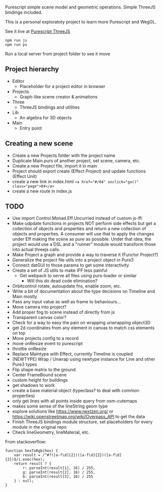 Purescript simple scene model and geometric operations. Simple ThreeJS bindings included.

This is a personal exploratoty project to learn more Purescript and WegGL.

See it live at [Purescript ThreeJS](https://rlucha.github.io/purescript-threejs/)

```
npm run js
npm run ps
```
Run a local server from project folder to see it move

## Project hierarchy
- Editor
  - Placeholder for a project editor in browser
- Projects
  - Graph-like scene creator & animations
- Three
  - ThreeJS bindings and utilities
- Lib
  - An algebra for 3D objects
- Main
  - Entry point

## Creating a new scene
- Create a new Projects folder with the project name
- Duplicate Main.purs of another project, set scene, camera, etc.
- Create a new Project file, import it in main
- Project should export create (Effect Project) and update functions (Effect Unit)
- create a new link in index.html
    ``` <a href="#/04" onclick="go()" class="page">04</a> ```
- create a new route in index.js

## TODO
- Use import Control.Monad.Eff.Uncurried instead of custom js-ffi
- Make udpdate functions in projects NOT perform side effects but get a collection of objects and properties and
  return a new collection of objects and properties. A consumer will use that to apply the changes
  under Eff making the scene as pure as possible. Under that idea, the project would use a DSL and a "runner" module
  would transform those into actual threejs calls.
- Make Project a graph and provide a way to traverse it (Functor Project?)
- Generalize the project file utils into a project object in Pure3
- Connect datGUI to those params to get some interactivity
- Create a set of JS utils to make IFF less painful
  - Get webpack to serve all files using purs-loader or similar
    - Will this do dead code elimination?
- Orbitcontrol rotate, autoupdate fns, enable zoom, etc.
- Write a bit of documentation about the type decisions on Timeline and Main mostly
- Pass any input value as well as frame to behaviours...
- Move camera into project?
- Add proper fog to scene instead of directly from js
- Transparent canvas color?
- Check for a way to easy the pain on wrapping unwrapping object3D
- get 2d coordinates from any element in canvas to match css elements on top
- Move projects config to a record
- move onResize event to purescript
- throttle onResize
- Replace Maintype with Effect, currently Timeline is coupled
- [NEWTYPE] Wrap / Unwrap using newtype instance for Line and other Pure3 types 
- Flip shape matrix to the ground
- Center FrameBound scene
- custom height for buildings
- get shadows to work
- create a base material object (typeclass? to deal with common properties)
- only get lines with all points inside query from osm-cutemaps
- makes some sense of the lineString geom type
- explore solutions like https://www.nextzen.org/ or https://wiki.openstreetmap.org/wiki/Overpass_API to get the data
- Finish ThreeJS bindings module structure, set placeholders for every module in the original repo
- Check lineGeometry, lineMaterial, etc.

From stackoverflow:
```
function hexToRgb(hex) {
    var result = /^#?([a-f\d]{2})([a-f\d]{2})([a-f\d]{2})$/i.exec(hex);
    return result ? {
        r: parseInt(result[1], 16) / 255,
        g: parseInt(result[2], 16) / 255,
        b: parseInt(result[3], 16) / 255
    } : null;
}
```
